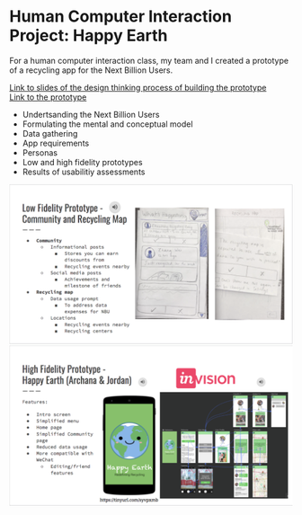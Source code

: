 # Human Computer Interaction Project: Happy Earth
For a human computer interaction class, my team and I created a prototype of a recycling app for the Next Billion Users.

[Link to slides of the design thinking process of building the prototype](https://docs.google.com/presentation/d/1CFnoWWB_6tVOcFffiAInhUjaOX6RYqDAmgqUso111MI/edit?usp=sharing) <br>
[Link to the prototype](https://it430.invisionapp.com/public/prototype/sk3yl1bxw00feef011ztfgu00) <br>
- Undertsanding the Next Billion Users
- Formulating the mental and conceptual model
- Data gathering
- App requirements
- Personas
- Low and high fidelity prototypes
- Results of usabilitiy assessments <br>

![Low Fidelity](https://github.com/archanaramakrishnan/human-computer-interaction/blob/master/Low_Fidelity.png)
![High Fidelity](https://github.com/archanaramakrishnan/human-computer-interaction/blob/master/High_Fidelity.png)


